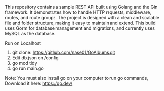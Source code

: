 This repository contains a sample REST API built using Golang and the Gin framework. It demonstrates how to handle HTTP requests, middleware, routes, and route groups. The project is designed with a clean and scalable file and folder structure, making it easy to maintain and extend. This build uses Gorm for database management and migrations, and currently uses MySQL as the database.

Run on Localhost

1. git clone: https://github.com/nase01/GoAlbums.git
2. Edit db.json on /config
3. go mod tidy
4. go run main.go

Note: You must also install go on your computer to run go commands,  Download it here: https://go.dev/
